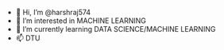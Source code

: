- 👋 Hi, I’m @harshraj574
- 👀 I’m interested in MACHINE LEARNING
- 🌱 I’m currently learning DATA SCIENCE/MACHINE LEARNING
- 📫 DTU

<!---
harshraj574/harshraj574 is a ✨ special ✨ repository because its `README.md` (this file) appears on your GitHub profile.
You can click the Preview link to take a look at your changes.
--->
